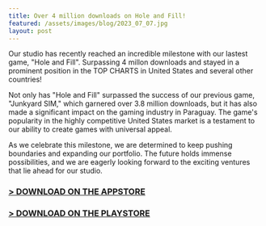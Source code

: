 ```yaml
---
title: Over 4 million downloads on Hole and Fill!
featured: /assets/images/blog/2023_07_07.jpg
layout: post
---
```


Our studio has recently reached an incredible milestone with our lastest game, "Hole and Fill". Surpassing 4 millon downloads and stayed in a prominent position in the TOP CHARTS in United States and several other countries!

Not only has "Hole and Fill" surpassed the success of our previous game, "Junkyard SIM," which garnered over 3.8 million downloads, but it has also made a significant impact on the gaming industry in Paraguay. The game's popularity in the highly competitive United States market is a testament to our ability to create games with universal appeal.

As we celebrate this milestone, we are determined to keep pushing boundaries and expanding our portfolio. The future holds immense possibilities, and we are eagerly looking forward to the exciting ventures that lie ahead for our studio.

### [> DOWNLOAD ON THE APPSTORE][0]


### [> DOWNLOAD ON THE PLAYSTORE][1]


[0]: https://apps.apple.com/us/app/hole-and-fill-food-hoarding/id6447110104
[1]: https://play.google.com/store/apps/details?id=play.roshka.holefill